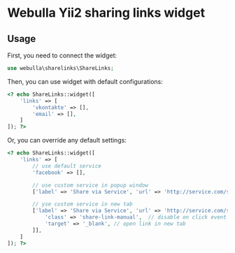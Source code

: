 Webulla Yii2 sharing links widget
======================

Usage
-----

First, you need to connect the widget:
```php
use webulla\sharelinks\ShareLinks;
```

Then, you can use widget with default configurations:
```php
<? echo ShareLinks::widget([
	'links' => [
		'vkontakte' => [],
		'email' => [],
	]
]); ?>
```

Or, you can override any default settings:
```php
<? echo ShareLinks::widget([
	'links' => [
        // use default service
		'facebook' => [],

		// use custom service in popup window
		['label' => 'Share via Service', 'url' => 'http://service.com/share?title={title}&body={body}&url={url}'],

		// yse custom service in new tab
		['label' => 'Share via Service', 'url' => 'http://service.com/share?title={title}&body={body}&url={url}', 'options' => [
		    'class' => 'share-link-manual',  // disable on click event listening
		    'target' => '_blank', // open link in new tab
        ]],
	]
]); ?>
```


